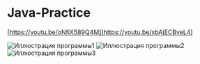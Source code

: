 # Java-Practice
[https://youtu.be/oNfiX589Q4M](https://youtu.be/xbAjECBveL4)

![Иллюстрация программы1](https://github.com/BestyNK/Java-Practice/tree/main/images/1.png)
![Иллюстрация программы2](https://github.com/BestyNK/Java-Practice/tree/main/images/2.png)
![Иллюстрация программы3](https://github.com/BestyNK/Java-Practice/tree/main/images/3.png)
